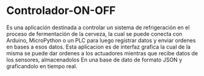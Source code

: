 # Controlador-ON-OFF
Es una aplicación destinada a controlar un sistema de refrigeración en el proceso de fermentación de la cerveza, la cual se puede conecta con Arduino, MicroPython o un PLC para luego registrar datos y enviar ordenes en bases a esos datos.
Esta aplicacion es de interfaz grafica la cual de la misma se puede dar ordenes a los actuadores mientras que recibe datos de los sensores, almacenadolos
En una base de dato de formato JSON y graficandolo en tiempo real.
